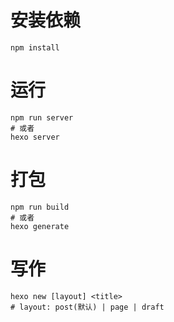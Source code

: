 

# 安装依赖
```
npm install
```

# 运行
```
npm run server
# 或者
hexo server
```

# 打包
```
npm run build
# 或者
hexo generate
```

# 写作
```
hexo new [layout] <title>
# layout: post(默认) | page | draft
```
